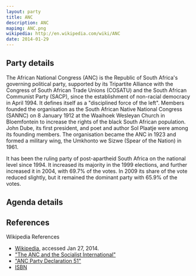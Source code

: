 ```yaml
---
layout: party
title: ANC
description: ANC
mapimg: ANC.png
wikipedia: http://en.wikipedia.com/wiki/ANC
date: 2014-01-29
---
```

## Party details
The African National Congress (ANC) is the Republic of South Africa's governing political party, supported by its Tripartite Alliance with the Congress of South African Trade Unions (COSATU) and the South African Communist Party (SACP), since the establishment of non-racial democracy in April 1994. It defines itself as a "disciplined force of the left". Members founded the organisation as the South African Native National Congress (SANNC) on 8 January 1912 at the Waaihoek Wesleyan Church in Bloemfontein to increase the rights of the black South African population. John Dube, its first president, and poet and author Sol Plaatje were among its founding members. The organisation became the ANC in 1923 and formed a military wing, the Umkhonto we Sizwe (Spear of the Nation) in 1961.

It has been the ruling party of post-apartheid South Africa on the national level since 1994. It increased its majority in the 1999 elections, and further increased it in 2004, with 69.7% of the votes. In 2009 its share of the vote reduced slightly, but it remained the dominant party with 65.9% of the votes.


## Agenda details


## References
Wikipedia References
- [Wikipedia]({{page.wikipedia}}), accessed Jan 27, 2014.
- ["The ANC and the Socialist International"][wiki1]
- ["ANC Party Declaration 51"][wiki2]
- [ISBN][wiki3]

[wiki1]: http://www.anc.org.za/show.php?id=2841
[wiki2]: http://www.anc.org.za/show.php?id=2498
[wiki3]: /wiki/International_Standard_Book_Number
